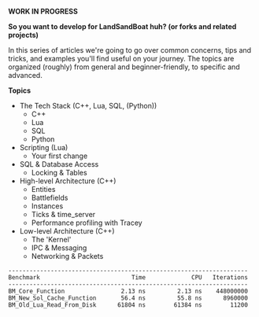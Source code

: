 **WORK IN PROGRESS**

**So you want to develop for LandSandBoat huh? (or forks and related projects)**

In this series of articles we're going to go over common concerns, tips and tricks, and examples you'll find useful on your journey. The topics are organized (roughly) from general and beginner-friendly, to specific and advanced.

**Topics**

- The Tech Stack (C++, Lua, SQL, (Python))
  - C++
  - Lua
  - SQL
  - Python
- Scripting (Lua)
  - Your first change
- SQL & Database Access
  - Locking & Tables
- High-level Architecture (C++)
  - Entities
  - Battlefields
  - Instances
  - Ticks & time_server
  - Performance profiling with Tracey
- Low-level Architecture (C++)
  - The 'Kernel'
  - IPC & Messaging
  - Networking & Packets

```
--------------------------------------------------------------------
Benchmark                          Time             CPU   Iterations
--------------------------------------------------------------------
BM_Core_Function                2.13 ns         2.13 ns    448000000
BM_New_Sol_Cache_Function       56.4 ns         55.8 ns      8960000
BM_Old_Lua_Read_From_Disk      61804 ns        61384 ns        11200
```
